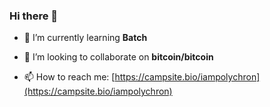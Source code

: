 ### Hi there 👋
- 🌱 I’m currently learning **Batch**

- 👯 I’m looking to collaborate on **bitcoin/bitcoin**

- 📫 How to reach me: [https://campsite.bio/iampolychron](https://campsite.bio/iampolychron)
<!--
**iampolychron/iampolychron** is a ✨ _special_ ✨ repository because its `README.md` (this file) appears on your GitHub profile.

Here are some ideas to get you started:

- 🔭 I’m currently working on ...
- 🌱 I’m currently learning ...
- 👯 I’m looking to collaborate on ...
- 🤔 I’m looking for help with ...
- 💬 Ask me about ...
- 📫 How to reach me: ...
- 😄 Pronouns: ...
- ⚡ Fun fact: ...
-->
